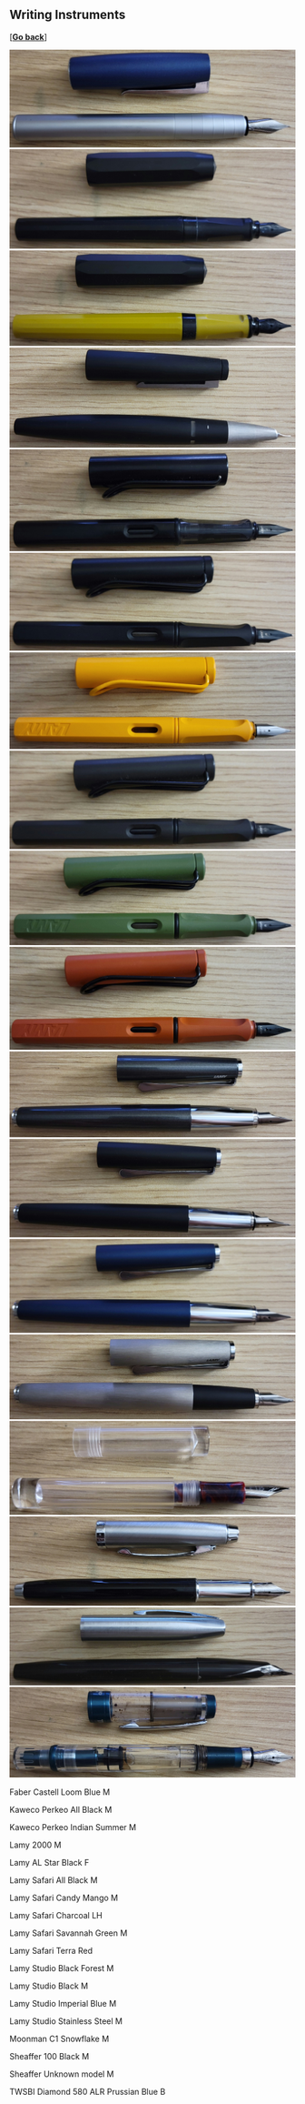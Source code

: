 ## Writing Instruments

[\[__Go back__\]](https://kagsimsek.github.io)

![Faber Castell Loom Blue M](./files/fpens/fpens_faber_castell_loom_blue_m.jpg)
![Kaweco Perkeo All Black M](./files/fpens/fpens_kaweco_perkeo_all_black_m.jpg)
![Kaweco Perkeo Indian Summer M](./files/fpens/fpens_kaweco_perkeo_indian_summer_m.jpg)
![Lamy 2000 M](./files/fpens/fpens_lamy_2000_m.jpg)
![Lamy AL Star Black F](./files/fpens/fpens_lamy_al_star_black_f.jpg)
![Lamy Safari All Black M](./files/fpens/fpens_lamy_safari_all_black_m.jpg)
![Lamy Safari Candy Mango M](./files/fpens/fpens_lamy_safari_candy_mango_m.jpg)
![Lamy Safari Charcoal LH](./files/fpens/fpens_lamy_safari_charcoal_lh.jpg)
![Lamy Safari Savannah Green M](./files/fpens/fpens_lamy_safari_savannah_green_m.jpg)
![Lamy Safari Terra Red](./files/fpens/fpens_lamy_safari_terra_red_m.jpg)
![Lamy Studio Black Forest M](./files/fpens/fpens_lamy_studio_black_forest_m.jpg)
![Lamy Studio Black M](./files/fpens/fpens_lamy_studio_black_m.jpg)
![Lamy Studio Imperial Blue M](./files/fpens/fpens_lamy_studio_imperial_blue_m.jpg)
![Lamy Studio Stainless Steel M](./files/fpens/fpens_lamy_studio_stainless_steel_m.jpg)
![Moonman C1 Snowflake M](./files/fpens/fpens_moonman_c1_snowflake_m.jpg)
![Sheaffer 100 Black M](./files/fpens/fpens_sheaffer_100_black_m.jpg)
![Sheaffer Unknown model M](./files/fpens/fpens_sheaffer_unknown_m.jpg)
![TWSBI Diamond 580 ALR Prussian Blue B](./files/fpens/fpens_twsbi_diamond_580_alr_prussian_blue_b.jpg)

Faber Castell Loom Blue M

Kaweco Perkeo All Black M

Kaweco Perkeo Indian Summer M

Lamy 2000 M

Lamy AL Star Black F

Lamy Safari All Black M

Lamy Safari Candy Mango M

Lamy Safari Charcoal LH

Lamy Safari Savannah Green M

Lamy Safari Terra Red

Lamy Studio Black Forest M

Lamy Studio Black M

Lamy Studio Imperial Blue M

Lamy Studio Stainless Steel M

Moonman C1 Snowflake M

Sheaffer 100 Black M

Sheaffer Unknown model M

TWSBI Diamond 580 ALR Prussian Blue B
